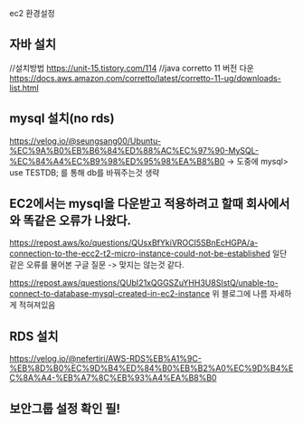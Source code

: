 ec2 환경설정

## 자바 설치
//설치방법
https://unit-15.tistory.com/114
//java corretto 11 버전 다운
https://docs.aws.amazon.com/corretto/latest/corretto-11-ug/downloads-list.html


## mysql 설치(no rds)
https://velog.io/@seungsang00/Ubuntu-%EC%9A%B0%EB%B6%84%ED%88%AC%EC%97%90-MySQL-%EC%84%A4%EC%B9%98%ED%95%98%EA%B8%B0
-> 도중에 mysql> use TESTDB; 를 통해 db를 바꿔주는것 생략

## EC2에서는 mysql을 다운받고 적용하려고 할때 회사에서와 똑같은 오류가 나왔다.
https://repost.aws/ko/questions/QUsxBfYkiVROCI5SBnEcHGPA/a-connection-to-the-ecc2-t2-micro-instance-could-not-be-established
일단 같은 오류를 물어본 구글 질문 -> 맞지는 않는것 같다.

https://repost.aws/questions/QUbI21xQGGSZuYHH3U8SIstQ/unable-to-connect-to-database-mysql-created-in-ec2-instance
위 블로그에 나름 자세하게 적혀져있음


## RDS 설치
https://velog.io/@nefertiri/AWS-RDS%EB%A1%9C-%EB%8D%B0%EC%9D%B4%ED%84%B0%EB%B2%A0%EC%9D%B4%EC%8A%A4-%EB%A7%8C%EB%93%A4%EA%B8%B0

## 보안그룹 설정 확인 필!